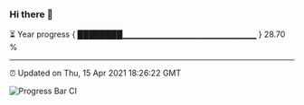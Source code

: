 ### Hi there 👋

⏳ Year progress { ████████▁▁▁▁▁▁▁▁▁▁▁▁▁▁▁▁▁▁▁▁▁▁ } 28.70 %

---

⏰ Updated on Thu, 15 Apr 2021 18:26:22 GMT

![Progress Bar CI](https://github.com/liununu/liununu/workflows/Progress%20Bar%20CI/badge.svg)
